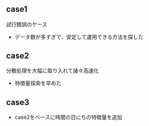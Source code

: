 # 

## case1
試行錯誤のケース  
- データ数が多すぎで、安定して運用できる方法を探した

## case2
分散処理を大幅に取り入れて諸々高速化
- 特徴量探索を早めた

## case3 
- case2をベースに時間の日にちの特徴量を追加
